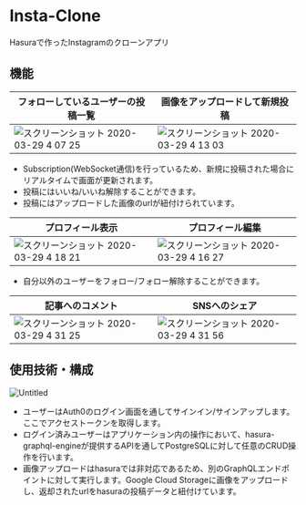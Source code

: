 # Insta-Clone
Hasuraで作ったInstagramのクローンアプリ

## 機能

| フォローしているユーザーの投稿一覧 | 画像をアップロードして新規投稿 |
| --- | --- |
| ![スクリーンショット 2020-03-29 4 07 25](https://user-images.githubusercontent.com/46975885/77831531-11adc500-7173-11ea-9807-d44642834604.png) | ![スクリーンショット 2020-03-29 4 13 03](https://user-images.githubusercontent.com/46975885/77831617-9c8ebf80-7173-11ea-926c-727e413b3d25.png) |

- Subscription(WebSocket通信)を行っているため、新規に投稿された場合にリアルタイムで画面が更新されます。
- 投稿にはいいね/いいね解除することができます。
- 投稿にはアップロードした画像のurlが紐付けられています。


| プロフィール表示 | プロフィール編集 |
| --- | --- |
| ![スクリーンショット 2020-03-29 4 18 21](https://user-images.githubusercontent.com/46975885/77831757-5a19b280-7174-11ea-9927-21addf523a35.png) | ![スクリーンショット 2020-03-29 4 16 27](https://user-images.githubusercontent.com/46975885/77831707-158e1700-7174-11ea-8616-333847708468.png) |

- 自分以外のユーザーをフォロー/フォロー解除することができます。

| 記事へのコメント | SNSへのシェア |
| --- | --- |
| ![スクリーンショット 2020-03-29 4 31 25](https://user-images.githubusercontent.com/46975885/77832035-5a1ab200-7176-11ea-99b2-9b5045a5cb63.png) | ![スクリーンショット 2020-03-29 4 31 56](https://user-images.githubusercontent.com/46975885/77832068-a108a780-7176-11ea-97cc-6d3f62c334ea.png) |

## 使用技術・構成
![Untitled](https://user-images.githubusercontent.com/46975885/77831445-8d5b4200-7172-11ea-9f0c-5e2d2462266d.png)

- ユーザーはAuth0のログイン画面を通してサインイン/サインアップします。ここでアクセストークンを取得します。
- ログイン済みユーザーはアプリケーション内の操作において、hasura-graphql-engineが提供するAPIを通してPostgreSQLに対して任意のCRUD操作を行います。
- 画像アップロードはhasuraでは非対応であるため、別のGraphQLエンドポイントに対して実行します。Google Cloud Storageに画像をアップロードし、返却されたurlをhasuraの投稿データと紐付けています。
